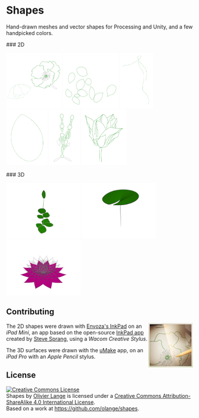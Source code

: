 # Shapes

Hand-drawn meshes and vector shapes for Processing and Unity, and a few handpicked colors.

### 2D

<a href="2d/coquelicots/Coquelicots.svg"><img src="2d/coquelicots/Coquelicots.png" height="150" title="Deux coquelicots (InkPad)" /></a>
<a href="2d/feuilles/Feuilles.svg"><img src="2d/feuilles/Feuilles.png" height="150" title="Feuilles arbre (InkPad)" /></a>
<a href="2d/figure-tombante/Figure%20tombante.svg"><img src="2d/figure-tombante/Figure%20tombante.png" height="150" title="Figure tombante (InkPad)" /></a>
<a href="2d/lotus/Lotus.svg"><img src="2d/lotus/Lotus.png" height="150" title="Feuille de fleur de lotus (InkPad)" /></a>
<a href="2d/rosace/Rosace.svg"><img src="2d/rosace/Rosace.png" height="150" title="Rosace (InkPad)" /></a>
<a href="2d/tulipe/Tulipe.svg"><img src="2d/tulipe/Tulipe.png" height="150" title="Tulipe (InkPad)" /></a>

### 3D

<a href="3d/leafage/README.md"><img src="3d/leafage/Leafage.png" title="Leafage mesh (uMake)" height="150" /></a>
<a href="3d/nenufars/Nenufar.obj"><img src="3d/nenufars/Nenufar.png" height="150" title="Feuille de nénufar (uMake)" /></a>
<a href="3d/lotus/Lotus%20Flower.obj"><img src="3d/lotus/Lotus%20Flower.png" height="150" title="Fleur de lotus (uMake)" /></a>

## Contributing

<img src="doc/images/inkpad-ipad-pencil.jpg" height="120" title="InkPad et Apple Pencil" align="right"/>The 2D shapes were drawn with [Envoza's InkPad](https://itunes.apple.com/app/inkpad-vector-design-illustration/id1057007769) on an _iPad Mini_, an app based on the open-source [InkPad app](https://github.com/sprang/Inkpad) created by [Steve Sprang](https://github.com/sprang/), using a _Wacom Creative Stylus_.

The 3D surfaces were drawn with the [uMake](https://itunes.apple.com/app/umake/id1042246861) app, on an _iPad Pro_ with an _Apple Pencil_ stylus.

## License

<a rel="license" href="http://creativecommons.org/licenses/by-sa/4.0/"><img alt="Creative Commons License" style="border-width:0" src="https://i.creativecommons.org/l/by-sa/4.0/88x31.png" /></a>
<br /><span xmlns:dct="http://purl.org/dc/terms/" property="dct:title">Shapes</span> by <a xmlns:cc="http://creativecommons.org/ns#" href="https://github.com/olange" property="cc:attributionName" rel="cc:attributionURL">Olivier Lange</a> is licensed under a <a rel="license" href="http://creativecommons.org/licenses/by-sa/4.0/">Creative Commons Attribution-ShareAlike 4.0 International License</a>.
<br />Based on a work at <a xmlns:dct="http://purl.org/dc/terms/" href="https://github.com/olange/shapes" rel="dct:source">https://github.com/olange/shapes</a>.
